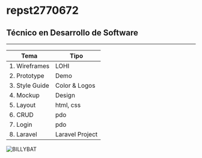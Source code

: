 # repst2770672
## Técnico en Desarrollo de Software
---

| Tema | Tipo |
|-------|-------|
| 1. Wireframes | LOHI | 
| 2. Prototype | Demo |
| 3. Style Guide | Color & Logos |
| 4. Mockup | Design |
| 5. Layout | html, css |
| 6. CRUD | pdo |
| 7. Login | pdo |
| 8. Laravel | Laravel Project |

![BILLYBAT](http://tinyurl.com/bdcuprvk)